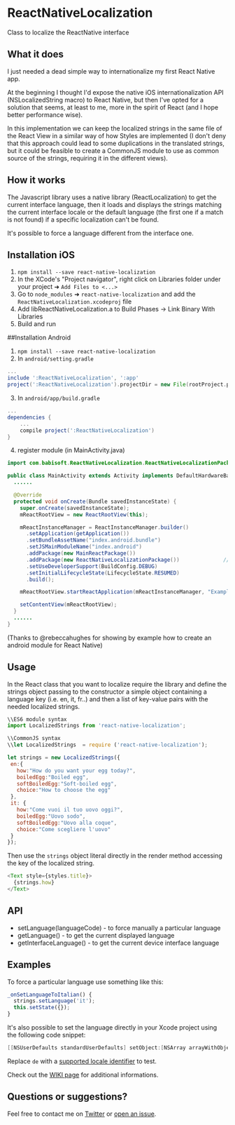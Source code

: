 # ReactNativeLocalization

Class to localize the ReactNative interface

## What it does

I just needed a dead simple way to internationalize my first React Native app.

At the beginning I thought I'd expose the native iOS internationalization API (NSLocalizedString macro) to React Native, but then I've opted for a solution that seems, at least to me, more in the spirit of React (and I hope better performance wise).

In this implementation we can keep the localized strings in the same file of the React View in a similar way of how Styles are implemented (I don't deny that this approach could lead to some duplications in the translated strings, but it could be feasible to create a CommonJS module to use as common source of the strings, requiring it in the different views).

## How it works

The Javascript library uses a native library (ReactLocalization) to get the current interface language, then it loads and displays the strings matching the current interface locale or the default language (the first one if a match is not found) if a specific localization can't be found.

It's possible to force a language different from the interface one.

## Installation iOS

1. `npm install --save react-native-localization`
2. In the XCode's "Project navigator", right click on Libraries folder under your project ➜ `Add Files to <...>`
3. Go to `node_modules` ➜ `react-native-localization` and add the `ReactNativeLocalization.xcodeproj` file
4. Add libReactNativeLocalization.a to Build Phases -> Link Binary With Libraries
5. Build and run

##Installation Android
1. `npm install --save react-native-localization`
2. In `android/setting.gradle`

```gradle
...
include ':ReactNativeLocalization', ':app'
project(':ReactNativeLocalization').projectDir = new File(rootProject.projectDir, '../node_modules/react-native-localization/android')
```

3. In `android/app/build.gradle`

```gradle
...
dependencies {
    ...
    compile project(':ReactNativeLocalization')
}
```

4. register module (in MainActivity.java)

```java
import com.babisoft.ReactNativeLocalization.ReactNativeLocalizationPackage; // <--- import

public class MainActivity extends Activity implements DefaultHardwareBackBtnHandler {
  ......

  @Override
  protected void onCreate(Bundle savedInstanceState) {
    super.onCreate(savedInstanceState);
    mReactRootView = new ReactRootView(this);

    mReactInstanceManager = ReactInstanceManager.builder()
      .setApplication(getApplication())
      .setBundleAssetName("index.android.bundle")
      .setJSMainModuleName("index.android")
      .addPackage(new MainReactPackage())
      .addPackage(new ReactNativeLocalizationPackage())              // <------ add here
      .setUseDeveloperSupport(BuildConfig.DEBUG)
      .setInitialLifecycleState(LifecycleState.RESUMED)
      .build();

    mReactRootView.startReactApplication(mReactInstanceManager, "ExampleRN", null);

    setContentView(mReactRootView);
  }
  ......
}
```

(Thanks to @rebeccahughes for showing by example how to create an android module for React Native)

## Usage

In the React class that you want to localize require the library and define the strings object passing to the constructor a simple object containing a language key (i.e. en, it, fr..) and then a list of key-value pairs with the needed localized strings.

 ```js
\\ES6 module syntax 
import LocalizedStrings from 'react-native-localization';

\\CommonJS syntax
\\let LocalizedStrings  = require ('react-native-localization');

let strings = new LocalizedStrings({
  en:{
    how:"How do you want your egg today?",
    boiledEgg:"Boiled egg",
    softBoiledEgg:"Soft-boiled egg",
    choice:"How to choose the egg"
  },
  it: {
    how:"Come vuoi il tuo uovo oggi?",
    boiledEgg:"Uovo sodo",
    softBoiledEgg:"Uovo alla coque",
    choice:"Come scegliere l'uovo"
  }
});
```

Then use the `strings` object literal directly in the render method accessing the key of the localized string.

```js
<Text style={styles.title}>
  {strings.how}
</Text>
```

## API

* setLanguage(languageCode) - to force manually a particular language
* getLanguage() - to get the current displayed language
* getInterfaceLanguage() - to get the current device interface language

## Examples
To force a particular language use something like this:

```js
_onSetLanguageToItalian() {
  strings.setLanguage('it');
  this.setState({});
}
```

It's also possible to set the language directly in your Xcode project using the following code snippet:

```objective-c
[[NSUserDefaults standardUserDefaults] setObject:[NSArray arrayWithObjects:@"de", nil] forKey:@"AppleLanguages"];
```

Replace `de` with a [supported locale identifier](https://gist.github.com/pjc-is/49971b36db38fdeae6fc) to test.

Check out the [WIKI page](https://github.com/stefalda/ReactNativeLocalization/wiki) for additional informations.

## Questions or suggestions?
Feel free to contact me on [Twitter](https://twitter.com/talpaz) or [open an issue](https://github.com/stefalda/ReactNativeLocalization/issues/new).
